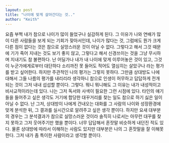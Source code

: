 ```yaml
---
layout: post
title: "나이에 맞게 살아간다는 것.."
author: "Keith"
---
```


요즘 부쩍 내가 참으로 나이가 많이 들었구나 실감하게 된다. 그 이유가 나와 연배가 많이 다른 사람들을 보게 되는 기회가 잦아서인데, 나이가 많다는 것, 그럼에도 뭔가 크게 다른 점이 없다는 것은 참으로 실망스러운 것이 아닐 수 없다. 그렇다고 해서 그것 때문에 기가 죽어 지내는 것도 보기 좋지 않고, 그렇다고 해서 신경쓰이는 것을 그냥 무시하며 지내기도 참 불편하다.
난 어딜가나 내가 내 나이에 맞게 이루어놓은 것이 있고, 그것이 누군가에게로부터 대단하다 소리까진 못 들어도 적어도 열심히는 살았구나 라는 평가를 받고 싶어한다. 하지만 주관적인 나의 평가는 그렇지 못하다. 그만큼 상대방도 나에 대해서 그들 나름의 평가를 내리리라 생각하니 참으로 인생이 허무하고 답답하게 전개 되는 것이 그저 내내 섭섭할 뿐이다.
그렇다. 뭐니 뭐니해도 그 이유는 내가 내성적이고 비사교적이라는데 있다. 나는 그저 독서와 사색이 필요한 그런 시점에 있다. 타인의 얘기들을 들어주고 싶은 생각도 거기에 합당한 대꾸거리를 찾는 일도 참으로 하기 싫은 일이 아닐 수 없다. 난 그저, 상대방이 나에게 건내오는 대화를 그 사람의 나이와 성장환경에 맞게 분석한 뒤, 그 결과를 실시간으로 알려주고 싶은 생각 뿐이다. 하지만 요새 대부분의 경우는 그 분석결과가 참으로 실망스러운 것이라 솔직히 나로서는 아무런 대꾸를 찾지 못하고 그저 웃어주기만 했을 뿐이다.
너무 답답해서 혼잣말 비슷하게 내던진 적도 있다. 물론 상대방에 따라서 이해하는 사람도 있지만 대부분은 나의 그 혼잣말을 잘 이해못한다. 그저 내가 좀 특이한 사람이라고 생각할 뿐이다.


